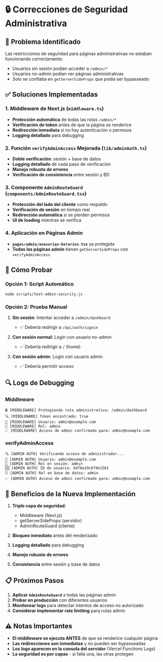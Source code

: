 # 🔒 Correcciones de Seguridad Administrativa

## 🚨 Problema Identificado

Las restricciones de seguridad para páginas administrativas no estaban funcionando correctamente:
- Usuarios sin sesión podían acceder a `/admin/*`
- Usuarios no-admin podían ver páginas administrativas
- Solo se confiaba en `getServerSideProps` que podía ser bypasseado

## ✅ Soluciones Implementadas

### 1. **Middleware de Next.js** (`middleware.ts`)
- **Protección automática** de todas las rutas `/admin/*`
- **Verificación de token** antes de que la página se renderice
- **Redirección inmediata** si no hay autenticación o permisos
- **Logging detallado** para debugging

### 2. **Función `verifyAdminAccess` Mejorada** (`lib/adminAuth.ts`)
- **Doble verificación**: sesión + base de datos
- **Logging detallado** de cada paso de verificación
- **Manejo robusto de errores**
- **Verificación de consistencia** entre sesión y BD

### 3. **Componente `AdminRouteGuard`** (`components/AdminRouteGuard.tsx`)
- **Protección del lado del cliente** como respaldo
- **Verificación de sesión** en tiempo real
- **Redirección automática** si se pierden permisos
- **UI de loading** mientras se verifica

### 4. **Aplicación en Páginas Admin**
- **`pages/admin/asesorias-horarios.tsx`** ya protegida
- **Todas las páginas admin** tienen `getServerSideProps` con `verifyAdminAccess`

## 🧪 Cómo Probar

### Opción 1: Script Automático
```bash
node scripts/test-admin-security.js
```

### Opción 2: Prueba Manual
1. **Sin sesión**: Intentar acceder a `/admin/dashboard`
   - ✅ Debería redirigir a `/api/auth/signin`

2. **Con sesión normal**: Login con usuario no-admin
   - ✅ Debería redirigir a `/` (home)

3. **Con sesión admin**: Login con usuario admin
   - ✅ Debería permitir acceso

## 🔍 Logs de Debugging

### Middleware
```
🔒 [MIDDLEWARE] Protegiendo ruta administrativa: /admin/dashboard
🔍 [MIDDLEWARE] Token encontrado: true
👤 [MIDDLEWARE] Usuario: admin@example.com
🔧 [MIDDLEWARE] Rol: admin
✅ [MIDDLEWARE] Acceso de admin confirmado para: admin@example.com
```

### verifyAdminAccess
```
🔍 [ADMIN AUTH] Verificando acceso de administrador...
👤 [ADMIN AUTH] Usuario: admin@example.com
🔧 [ADMIN AUTH] Rol en sesión: admin
🆔 [ADMIN AUTH] ID de usuario: 64f8a19c679e15b1
🗄️ [ADMIN AUTH] Rol en base de datos: admin
✅ [ADMIN AUTH] Acceso de admin confirmado para: admin@example.com
```

## 🚀 Beneficios de la Nueva Implementación

1. **Triple capa de seguridad**:
   - Middleware (Next.js)
   - getServerSideProps (servidor)
   - AdminRouteGuard (cliente)

2. **Bloqueo inmediato** antes del renderizado

3. **Logging detallado** para debugging

4. **Manejo robusto de errores**

5. **Consistencia** entre sesión y base de datos

## 📋 Próximos Pasos

1. **Aplicar `AdminRouteGuard`** a todas las páginas admin
2. **Probar en producción** con diferentes usuarios
3. **Monitorear logs** para detectar intentos de acceso no autorizado
4. **Considerar implementar rate limiting** para rutas admin

## ⚠️ Notas Importantes

- **El middleware se ejecuta ANTES** de que se renderice cualquier página
- **Las redirecciones son inmediatas** y no pueden ser bypasseadas
- **Los logs aparecen en la consola del servidor** (Vercel Functions Logs)
- **La seguridad es por capas** - si falla una, las otras protegen 